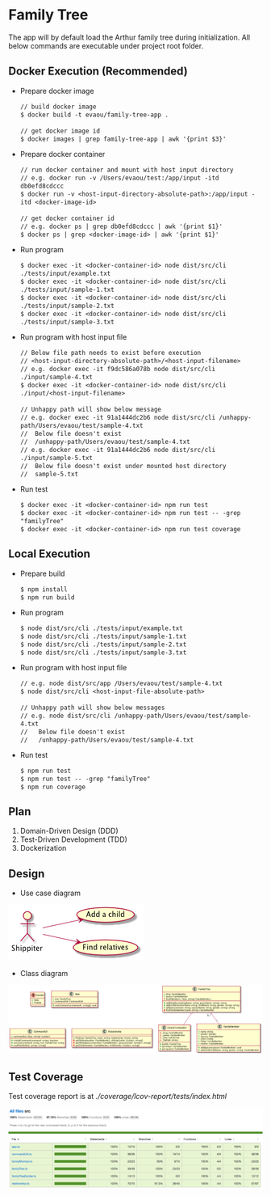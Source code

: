 # Family Tree

The app will by default load the Arthur family tree during initialization. All below commands are executable under project root folder.

## Docker Execution (Recommended)

- Prepare docker image

    ```
    // build docker image
    $ docker build -t evaou/family-tree-app .

    // get docker image id
    $ docker images | grep family-tree-app | awk '{print $3}'
    ```

- Prepare docker container

    ```
    // run docker container and mount with host input directory
    // e.g. docker run -v /Users/evaou/test:/app/input -itd db0efd8cdccc
    $ docker run -v <host-input-directory-absolute-path>:/app/input -itd <docker-image-id>

    // get docker container id
    // e.g. docker ps | grep db0efd8cdccc | awk '{print $1}'
    $ docker ps | grep <docker-image-id> | awk '{print $1}'
    ```

- Run program

    ```
    $ docker exec -it <docker-container-id> node dist/src/cli ./tests/input/example.txt
    $ docker exec -it <docker-container-id> node dist/src/cli ./tests/input/sample-1.txt
    $ docker exec -it <docker-container-id> node dist/src/cli ./tests/input/sample-2.txt
    $ docker exec -it <docker-container-id> node dist/src/cli ./tests/input/sample-3.txt
    ```

- Run program with host input file

    ```
    // Below file path needs to exist before execution
    // <host-input-directory-absolute-path>/<host-input-filename>
    // e.g. docker exec -it f9dc586a078b node dist/src/cli ./input/sample-4.txt
    $ docker exec -it <docker-container-id> node dist/src/cli ./input/<host-input-filename>

    // Unhappy path will show below message
    // e.g. docker exec -it 91a1444dc2b6 node dist/src/cli /unhappy-path/Users/evaou/test/sample-4.txt
    //  Below file doesn't exist
    //  /unhappy-path/Users/evaou/test/sample-4.txt
    // e.g. docker exec -it 91a1444dc2b6 node dist/src/cli ./input/sample-5.txt
    //  Below file doesn't exist under mounted host directory
    //  sample-5.txt
    ```

- Run test

    ```
    $ docker exec -it <docker-container-id> npm run test
    $ docker exec -it <docker-container-id> npm run test -- -grep "familyTree"
    $ docker exec -it <docker-container-id> npm run test coverage
    ```

## Local Execution

- Prepare build

    ```
    $ npm install
    $ npm run build
    ```

- Run program

    ```
    $ node dist/src/cli ./tests/input/example.txt
    $ node dist/src/cli ./tests/input/sample-1.txt
    $ node dist/src/cli ./tests/input/sample-2.txt
    $ node dist/src/cli ./tests/input/sample-3.txt
    ```

- Run program with host input file

    ```
    // e.g. node dist/src/app /Users/evaou/test/sample-4.txt
    $ node dist/src/cli <host-input-file-absolute-path>

    // Unhappy path will show below messages
    // e.g. node dist/src/cli /unhappy-path/Users/evaou/test/sample-4.txt
    //   Below file doesn't exist
    //   /unhappy-path/Users/evaou/test/sample-4.txt
    ```

- Run test

    ```
    $ npm run test
    $ npm run test -- -grep "familyTree"
    $ npm run coverage
    ```

## Plan

1. Domain-Driven Design (DDD)
2. Test-Driven Development (TDD)
3. Dockerization

## Design

- Use case diagram

![](res/use-case-diagram.png)

- Class diagram

![](res/class-diagram.png)

## Test Coverage
Test coverage report is at _./coverage/lcov-report/tests/index.html_

![](res/test-coverage.png)